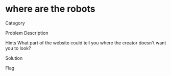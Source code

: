 <h1>where are the robots</h1>

Category

Problem Description

Hints 
What part of the website could tell you where the creator doesn't want you to look?

Solution

Flag
